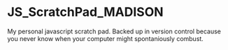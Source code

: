 # JS_ScratchPad_MADISON
My personal javascript scratch pad. Backed up in version control because you never know when your computer might spontaniously combust.
